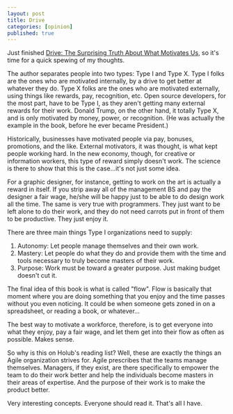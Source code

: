 ```yaml
---
layout: post
title: Drive
categories: [opinion]
published: true
---
```


Just finished [Drive: The Surprising Truth About What Motivates Us](http://amzn.to/2A9OMTm), so it's time for a quick spewing of my thoughts.

The author separates people into two types: Type I and Type X.   Type I folks are the ones who are motivated internally, by a drive to get better at whatever they do.   Type X folks are the ones who are motivated externally, using things like rewards, pay, recognition, etc.  Open source developers, for the most part, have to be Type I, as they aren't getting many external rewards for their work.  Donald Trump, on the other hand, it totally Type X, and is only motivated by money, power, or recognition.  (He was actually the example in the book, before he ever became President.)

Historically, businesses have motivated people via pay, bonuses, promotions, and the like.   External motivators, it was thought, is what kept people working hard.  In the new economy, though, for creative or information workers, this type of reward simply doesn't work.  The science is there to show that this is the case...it's not just some idea.

For a graphic designer, for instance, getting to work on the art is actually a reward in itself.   If you strip away all of the management BS and pay the designer a fair wage, he/she will be happy just to be able to do design work all the time.  The same is very true with programmers.  They just want to be left alone to do their work, and they do not need carrots put in front of them to be productive.  They just enjoy it.  

There are three main things Type I organizations need to supply:
1. Autonomy:  Let people manage themselves and their own work.
2. Mastery:  Let people do what they do and provide them with the time and tools necessary to truly become masters of their work.
3. Purpose: Work must be toward a greater purpose.  Just making budget doesn't cut it. 

The final idea of this book is what is called "flow".  Flow is basically that moment where you are doing something that you enjoy and the time passes without you even noticing.  It could be when someone gets zoned in on a spreadsheet, or reading a book, or whatever... 

The best way to motivate a workforce, therefore, is to get everyone into what they enjoy, pay a fair wage, and let them get into their flow as often as possible.   Makes sense.

So why is this on Holub's reading list?  Well, these are exactly the things an Agile organization strives for.  Agile prescribes that the teams manage themselves.  Managers, if they exist, are there specifically to empower the team to do their work better and help the individuals become masters in their areas of expertise.  And the purpose of their work is to make the product better.  

Very interesting concepts.  Everyone should read it.  That's all I have.